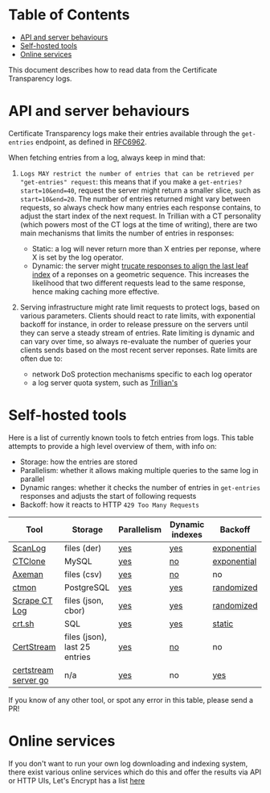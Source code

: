 # Table of Contents

 - [API and server behaviours](#api-and-server-behaviours)
 - [Self-hosted tools](#self-hosted-tools)
 - [Online services](#online-services)

This document describes how to read data from the Certificate Transparency
logs.

# API and server behaviours
Certificate Transparency logs make their entries available through the
`get-entries` endpoint, as defined in
[RFC6962](https://www.rfc-editor.org/rfc/rfc6962#section-4.6).

When fetching entries from a log, always keep in mind that:

 1. `Logs MAY restrict the number of entries that can be retrieved per
 "get-entries" request`: this means that if you make a
 `get-entries?start=10&end=40`, request the server might return a smaller slice,
 such as `start=10&end=20`. The number of entries returned might vary between
 requests, so always check how many entries each response contains, to adjust
 the start index of the next request. In Trillian with a CT personality (which
 powers most of the CT logs at the time of writing), there are two main
 mechanisms that limits the number of entries in responses:
     - Static: a log will never return more than X entries per reponse, where
     X is set by the log operator.
     - Dynamic: the server might [trucate responses to align the last leaf
     index](https://github.com/google/certificate-transparency-go/blob/afde1b22ba618518e928a0379546db969803afb9/trillian/ctfe/handlers.go#L979-L988)
     of a reponses on a geometric sequence. This increases the likelihood that
     two different requests lead to the same response, hence making caching more
     effective.

 2. Serving infrastructure might rate limit requests to protect logs, based on
 various parameters. Clients should react to rate limits, with exponential
 backoff for instance, in order to release pressure on the servers until they
 can serve a steady stream of entries. Rate limiting is dynamic and can vary 
 over time, so always re-evaluate the number of queries your clients sends based
 on the most recent server reponses. Rate limits are often due to:
     - network DoS protection mechanisms specific to each log operator
     - a log server quota system, such as [Trillian's](https://github.com/google/trillian/blob/master/quota/quota.go)

# Self-hosted tools
Here is a list of currently known tools to fetch entries from logs. This table
attempts to provide a high level overview of them, with info on:
   - Storage: how the entries are stored
   - Parallelism: whether it allows making multiple queries to the same log in parallel
   - Dynamic ranges: whether it checks the number of entries in `get-entries` responses and adjusts the start of following
   requests
   - Backoff: how it reacts to HTTP `429 Too Many Requests`

|Tool                                                                                                   |Storage                      |Parallelism                                                                                                                              |Dynamic indexes                                                                                                                   |Backoff                                                                                                                     |
|-------------------------------------------------------------------------------------------------------|-----------------------------|-----------------------------------------------------------------------------------------------------------------------------------------|----------------------------------------------------------------------------------------------------------------------------------|----------------------------------------------------------------------------------------------------------------------------|
|[ScanLog](https://github.com/google/certificate-transparency-go/blob/master/scanner/scanlog/scanlog.go)|files (der)                  |[yes](https://github.com/google/certificate-transparency-go/blob/041b29b9b82cf2eb8972c5afef04e692524af8f0/scanner/scanlog/scanlog.go#L58)|[yes](https://github.com/google/certificate-transparency-go/blob/041b29b9b82cf2eb8972c5afef04e692524af8f0/scanner/fetcher.go#L298)|[exponential](https://github.com/google/certificate-transparency-go/blob/master/jsonclient/backoff.go)                      |
|[CTClone](https://github.com/google/trillian-examples/tree/master/clone)                               |MySQL                        |[yes](https://github.com/google/trillian-examples/blob/f2a13ca2666b721d527d61d68f4fe6768b1e5ad1/clone/cmd/ctclone/ctclone.go#L42)        |[no](https://github.com/google/trillian-examples/blob/f2a13ca2666b721d527d61d68f4fe6768b1e5ad1/clone/internal/cloner/clone.go#L75)|[exponential](https://github.com/google/certificate-transparency-go/blob/master/jsonclient/backoff.go)                      |
|[Axeman](https://github.com/CaliDog/Axeman)                                                            |files (csv)                  |[yes](https://github.com/CaliDog/Axeman/blob/e8a195a3e31f10ee6156d564ec541e7dcc356a4c/axeman/core.py#L28)                                |[no](https://github.com/CaliDog/Axeman/blob/e8a195a3e31f10ee6156d564ec541e7dcc356a4c/axeman/certlib.py#L60)                       |no                                                                                                                          |
|[ctmon](https://github.com/sergiogarciadev/ctmon)                                                      |PostgreSQL                   |[yes](https://github.com/search?q=repo%3Asergiogarciadev%2Fctmon+path%3Astate.json+concurrency&type=code)                                |[yes](https://github.com/sergiogarciadev/ctmon/blob/e4a4f67f4b405821a2ab47ab1878d6ae0eebb72c/logclient/log.go#L73)                |[randomized](https://github.com/sergiogarciadev/ctmon/blob/e4a4f67f4b405821a2ab47ab1878d6ae0eebb72c/logclient/log.go#L92)   |
|[Scrape CT Log](https://github.com/mpalmer/scrape-ct-log)                                              |files (json, cbor)           |[yes](https://github.com/mpalmer/scrape-ct-log/blob/02314930ac59c23f6b0782fe156239aeff86b667/src/runner/mod.rs#L72)                      |[yes](https://github.com/mpalmer/scrape-ct-log/blob/02314930ac59c23f6b0782fe156239aeff86b667/src/fetcher/mod.rs#L246)             |[randomized](https://github.com/mpalmer/scrape-ct-log/blob/02314930ac59c23f6b0782fe156239aeff86b667/src/fetcher/mod.rs#L183)|
|[crt.sh](https://github.com/crtsh)                                                                     |SQL                          |[yes](https://github.com/crtsh/ct_monitor/blob/174e0d8d4954dacd80eaf45dedd90061d7e7a6f4/ct/logList.go#L24)                               |[yes](https://github.com/crtsh/ct_monitor/blob/174e0d8d4954dacd80eaf45dedd90061d7e7a6f4/ct/getEntries.go#L77)                     |[static](https://github.com/crtsh/ct_monitor/blob/174e0d8d4954dacd80eaf45dedd90061d7e7a6f4/ct/logList.go#L75)               |
|[CertStream](https://github.com/CaliDog/certstream-server?tab=readme-ov-file)                          |files (json), last 25 entries|[yes](https://github.com/CaliDog/certstream-server/blob/41c054704316f9ade21a0cc89db19d51e10469e6/lib/certstream/ct_watcher.ex#L165)      |[no](https://github.com/CaliDog/certstream-server-python/blob/790718da384d3710e7842bd32b8367d2e142cc14/certstream/watcher.py#L143)|no      
|[certstream server go](https://github.com/d-Rickyy-b/certstream-server-go) | n/a | [yes](https://github.com/d-Rickyy-b/certstream-server-go/blob/22cc89fc7ea2994d4d2717e5dcc5ad17a444fee7/internal/certificatetransparency/ct-watcher.go#L233) | no | [yes](https://github.com/d-Rickyy-b/certstream-server-go/blob/22cc89fc7ea2994d4d2717e5dcc5ad17a444fee7/internal/certificatetransparency/ct-watcher.go#L230)|                                                                               

If you know of any other tool, or spot any error in this table, please send a PR!

# Online services 
If you don't want to run your own log downloading and indexing system, there
exist various online services which do this and offer the results via API or
HTTP UIs, Let's Encrypt has a list [here](https://community.letsencrypt.org/t/certificate-transparency-search-resources/203368)